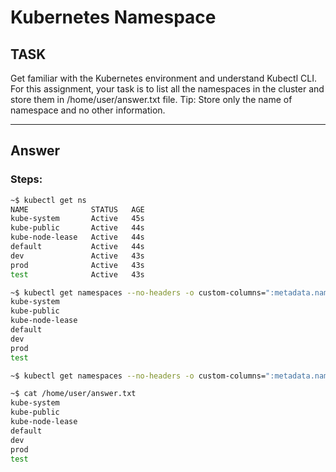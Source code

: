# Kubernetes Namespace

## TASK

Get familiar with the Kubernetes environment and understand Kubectl CLI. For this assignment, your task is to list all the namespaces in the cluster and store them in /home/user/answer.txt file.
Tip: Store only the name of namespace and no other information.

---

## Answer

### Steps:

```bash
~$ kubectl get ns
NAME              STATUS   AGE
kube-system       Active   45s
kube-public       Active   44s
kube-node-lease   Active   44s
default           Active   44s
dev               Active   43s
prod              Active   43s
test              Active   43s

~$ kubectl get namespaces --no-headers -o custom-columns=":metadata.name"
kube-system
kube-public
kube-node-lease
default
dev
prod
test

~$ kubectl get namespaces --no-headers -o custom-columns=":metadata.name" >> /home/user/answer.txt 

~$ cat /home/user/answer.txt 
kube-system
kube-public
kube-node-lease
default
dev
prod
test
